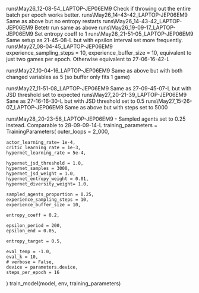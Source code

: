 runs\May26_12-08-54_LAPTOP-JEP06EM9             Check if throwing out the entire batch per epoch works better.
runs\May26_14-43-42_LAPTOP-JEP06EM9             Same as above but no entropy restarts
runs\May26_14-43-42_LAPTOP-JEP06EM9             Betetr run same as above
runs\May26_19-09-17_LAPTOP-JEP06EM9             Set entropy coeff to 1
runs\May26_21-51-05_LAPTOP-JEP06EM9             Same setup as 21-45-08-L but with epsilon interval set more frequently.
runs\May27_08-04-45_LAPTOP-JEP06EM9             
    experience_sampling_steps = 10,
    experience_buffer_size = 10, equivalent to just two games per epoch.  Otherwise equivalent to 27-06-16-42-L

runs\May27_10-04-16_LAPTOP-JEP06EM9             Same as above but with both changed variables as 5 (so buffer only fits 1 game)

runs\May27_11-51-08_LAPTOP-JEP06EM9             Same as 27-09-45-07-L but with JSD threshold  set to expected 
runs\May27_20-21-39_LAPTOP-JEP06EM9             Sane as 27-16-16-30-L but with JSD threshold set to 0.5
runs\May27_15-26-07_LAPTOP-JEP06EM9             Same as above but with steps set to 5000

runs\May28_20-23-56_LAPTOP-JEP06EM9 -           Sampled agents set to 0.25 instead. Comparable to 28-09-09-14-L
training_parameters = TrainingParameters(
    outer_loops = 2_000,
    
    actor_learning_rate= 1e-4,
    critic_learning_rate = 1e-3,
    hypernet_learning_rate = 5e-4,

    hypernet_jsd_threshold = 1.0,
    hypernet_samples = 3000,
    hypernet_jsd_weight = 1.0,
    hypernet_entropy_weight = 0.01, 
    hypernet_diversity_weight= 1.0,

    sampled_agents_proportion = 0.25,
    experience_sampling_steps = 10,
    experience_buffer_size = 10,

    entropy_coeff = 0.2,

    epsilon_period = 200,
    epsilon_end = 0.05,

    entropy_target = 0.5,

    eval_temp = -1.0,
    eval_k = 10,
    # verbose = False,
    device = parameters.device,
    steps_per_epoch = 16
)
train_model(model, env, training_parameters)
